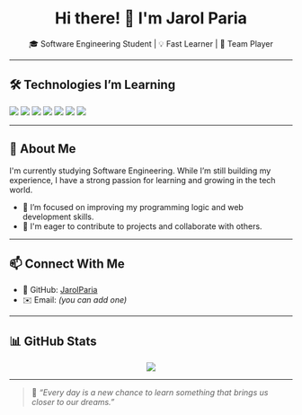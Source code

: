 <div align="center">
  <h1>Hi there! 👋 I'm <strong>Jarol Paria</strong></h1>
  <p>🎓 Software Engineering Student | 💡 Fast Learner | 🤝 Team Player</p>
</div>

---

## 🛠️ Technologies I’m Learning

<p align="left">
  <img src="https://img.shields.io/badge/HTML-E34F26?style=for-the-badge&logo=html5&logoColor=white" />
  <img src="https://img.shields.io/badge/CSS-1572B6?style=for-the-badge&logo=css3&logoColor=white" />
  <img src="https://img.shields.io/badge/JavaScript-F7DF1E?style=for-the-badge&logo=javascript&logoColor=black" />
  <img src="https://img.shields.io/badge/Node.js-339933?style=for-the-badge&logo=nodedotjs&logoColor=white" />
  <img src="https://img.shields.io/badge/C%23-239120?style=for-the-badge&logo=c-sharp&logoColor=white" />
  <img src="https://img.shields.io/badge/MySQL-005C84?style=for-the-badge&logo=mysql&logoColor=white" />
  <img src="https://img.shields.io/badge/SQL_Server-CC2927?style=for-the-badge&logo=microsoftsqlserver&logoColor=white" />
</p>

---

## 🚀 About Me

I'm currently studying Software Engineering. While I’m still building my experience, I have a strong passion for learning and growing in the tech world.

- 🧠 I’m focused on improving my programming logic and web development skills.
- 💪 I'm eager to contribute to projects and collaborate with others.

---

## 📫 Connect With Me

- 💼 GitHub: [JarolParia](https://github.com/JarolParia)
- ✉️ Email: *(you can add one)*

---

## 📊 GitHub Stats

<div align="center">
  <img src="https://github-readme-stats.vercel.app/api?username=JarolParia&show_icons=true&theme=tokyonight" />
</div>

---

> 🌱 *“Every day is a new chance to learn something that brings us closer to our dreams.”*
